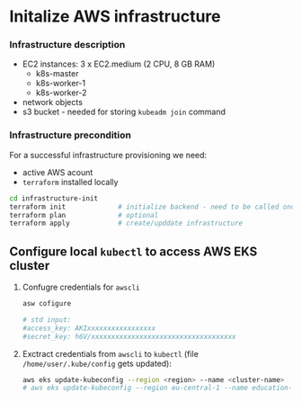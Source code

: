 


# Initalize AWS infrastructure

### Infrastructure description

  * EC2 instances: 3 x EC2.medium (2 CPU, 8 GB RAM)
    * k8s-master
    * k8s-worker-1
    * k8s-worker-2
  * network objects
  * s3 bucket - needed for storing `kubeadm join` command

### Infrastructure precondition

For a successful infrastructure provisioning we need:

  * active AWS acount
  * `terraform` installed locally 


```bash
cd infrastructure-init
terraform init             # initialize backend - need to be called once
terraform plan             # optional
terraform apply            # create/upddate infrastructure

```

## Configure local `kubectl` to access AWS EKS cluster

1. Confugre credentials for `awscli`

    ```bash
    asw cofigure

    # std input:
    #access_key: AKIxxxxxxxxxxxxxxxxx
    #secret_key: h6V/xxxxxxxxxxxxxxxxxxxxxxxxxxxxxxxxxxxx
    ```

2. Exctract credentials from `awscli` to `kubectl` (file `/home/user/.kube/config` gets updated):

    ```bash
    aws eks update-kubeconfig --region <region> --name <cluster-name>
    # aws eks update-kubeconfig --region eu-central-1 --name education-eks-iCgeDNNU
    ```
